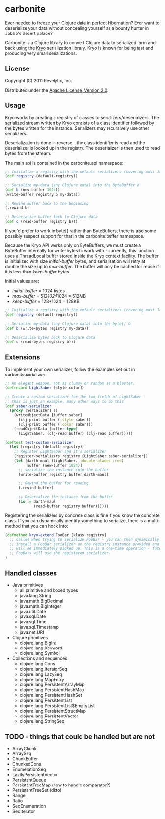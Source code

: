 # carbonite

Ever needed to freeze your Clojure data in perfect hibernation?  Ever want to deserialize your data without concealing yourself as a bounty hunter in Jabba's desert palace?

Carbonite is a Clojure library to convert Clojure data to serialized form and back using the [Kryo](http://code.google.com/p/kryo/) serialization library.  Kryo is known for being fast and producing very small serializations.  
## License

Copyright (C) 2011 Revelytix, Inc.

Distributed under the [Apache License, Version 2.0](http://www.apache.org/licenses/LICENSE-2.0).

## Usage

Kryo works by creating a registry of classes to serializers/deserializers.  The serialized stream written by Kryo consists of a class identifier followed by the bytes written for the instance.  Serializers may recursively use other serializers.  

Deserialization is done in reverse - the class identifier is read and the deserializer is looked up in the registry.  The deserializer is then used to read bytes from the stream.  

The main api is contained in the carbonite.api namespace:

```clojure
;; Initialize a registry with the default serializers (covering most Java and Clojure data)
(def registry (default-registry))

;; Serialize my-data (any Clojure data) into the ByteBuffer b
(def b (new-buffer 1024))
(write-buffer registry b my-data))

;; Rewind buffer back to the beginning
(.rewind b)

;; Deserialize buffer back to Clojure data
(def c (read-buffer registry b)))
```

If you'd prefer to work in byte[] rather than ByteBuffers, there is also some possibly suspect support for that in the carbonite.buffer namespace.  

Because the Kryo API works only on ByteBuffers, we must create a ByteBuffer internally for write-bytes to work with - currently, this function uses a ThreadLocal buffer stored inside the Kryo context facility.  The buffer is initialized with size *initial-buffer* bytes, and serialization will retry at double the size up to *max-buffer*.  The buffer will only be cached for reuse if it is less than *keep-buffer* bytes.  

Initial values are:
* *initial-buffer* = 1024 bytes
* *max-buffer* = 512*1024*1024 = 512MB
* *keep-buffer* = 128*1024 = 128KB

```clojure
;; Initialize a registry with the default serializers (covering most Java and Clojure data)
(def registry (default-registry))

;; Serialize my-data (any Clojure data) into the byte[] b
(def b (write-bytes registry my-data))

;; Deserialize bytes back to Clojure data
(def c (read-bytes registry b)))
```

## Extensions

To implement your own serializer, follow the examples set out in carbonite.serializer:

```clojure
;; An elegant weapon, not as clumsy or random as a blaster.
(defrecord LightSaber [style color])

;; Create a custom serializer for the two fields of LightSaber - 
;; this is just an example, many other ways to do this
(def saber-serializer
  (proxy [Serializer] []
    (writeObjectData [buffer saber]
      (clj-print buffer (:style saber))
      (clj-print buffer (:color saber)))
    (readObjectData [buffer type]
      (LightSaber. (clj-read buffer) (clj-read buffer)))))

(deftest test-custom-serializer
  (let [registry (default-registry)]
    ;; Register LightSaber and it's serializer
    (register-serializers registry {LightSaber saber-serializer})
    (let [darth-maul (LightSaber. :double-bladed :red)
          buffer (new-buffer 1024)]
      ;; serialize the instance into the buffer
      (write-buffer registry buffer darth-maul)

      ;; Rewind the buffer for reading
      (.rewind buffer)

      ;; Deserialize the instance from the buffer
      (is (= darth-maul
             (read-buffer registry buffer))))))
```

Registering the serializers by concrete class is fine if you know the concrete class.  If you can dynamically identify something to serialize, there is a multi-method that you can hook into:

```clojure
(defmethod kryo-extend FooBar [klass registry]
  ;; called when trying to serialize FooBar - you can then dynamically 
  ;; install a FooBar serializer on the registry instance provided and it
  ;; will be immediately picked up. This is a one-time operation - future
  ;; FooBars will use the registered serializer.
)
```

## Handled classes 

* Java primitives
  * all primitive and boxed types
  * java.lang.String
  * java.math.BigDecimal
  * java.math.BigInteger
  * java.util.Date
  * java.sql.Date
  * java.sql.Time
  * java.sql.Timestamp
  * java.net.URI
* Clojure primitives
  * clojure.lang.BigInt
  * clojure.lang.Keyword
  * clojure.lang.Symbol
* Collections and sequences
  * clojure.lang.Cons
  * clojure.lang.IteratorSeq 
  * clojure.lang.LazySeq
  * clojure.lang.MapEntry
  * clojure.lang.PersistentArrayMap
  * clojure.lang.PersistentHashMap
  * clojure.lang.PersistentHashSet
  * clojure.lang.PersistentList
  * clojure.lang.PersistentList$EmptyList
  * clojure.lang.PersistentStructMap
  * clojure.lang.PersistentVector
  * clojure.lang.StringSeq

## TODO - things that could be handled but are not

* ArrayChunk
* ArraySeq
* ChunkBuffer
* ChunkedCons
* EnumerationSeq
* LazilyPersistentVector
* PersistentQueue
* PersistentTreeMap (how to handle comparator?)
* PersistentTreeSet (ditto)
* Range
* Ratio
* SeqEnumeration
* SeqIterator

